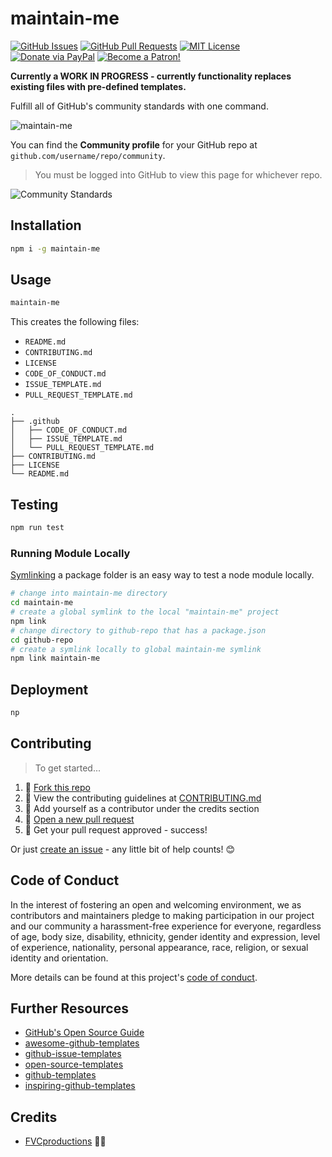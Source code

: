 # maintain-me

[![GitHub Issues](https://img.shields.io/github/issues/fvcproductions/maintain-me.svg?style=flat-square)](https://github.com/fvcproductions/maintain-me/issues) [![GitHub Pull Requests](https://img.shields.io/github/issues-pr/fvcproductions/maintain-me.svg?style=flat-square)](https://github.com/fvcproductions/maintain-me/pulls) [![MIT License](https://img.shields.io/github/license/fvcproductions/maintain-me.svg?style=flat-square)](http://badges.mit-license.org) [![Donate via PayPal](https://img.shields.io/badge/Donate-PayPal-blue.svg?style=flat-square)](http://paypal.me/fvcproductions) [![Become a Patron!](https://img.shields.io/badge/Patreon-Become%20a%20Patron!-orange.svg?style=flat-square)](https://www.patreon.com/fvcproductions)

**Currently a WORK IN PROGRESS - currently functionality replaces existing files with pre-defined templates.**

Fulfill all of GitHub's community standards with one command.

![maintain-me](https://i.imgur.com/twNgmU3.png)

You can find the **Community profile** for your GitHub repo at `github.com/username/repo/community`.

> You must be logged into GitHub to view this page for whichever repo.

![Community Standards](https://i.imgur.com/JxRWP1g.png)

## Installation

```bash
npm i -g maintain-me
```

## Usage

```bash
maintain-me
```

This creates the following files:

* `README.md`
* `CONTRIBUTING.md`
* `LICENSE`
* `CODE_OF_CONDUCT.md`
* `ISSUE_TEMPLATE.md`
* `PULL_REQUEST_TEMPLATE.md`

```text
.
├── .github
│   ├── CODE_OF_CONDUCT.md
│   ├── ISSUE_TEMPLATE.md
│   └── PULL_REQUEST_TEMPLATE.md
├── CONTRIBUTING.md
├── LICENSE
└── README.md
```

## Testing

```bash
npm run test
```

### Running Module Locally

[Symlinking](https://docs.npmjs.com/cli/link) a package folder is an easy way to test a node module locally.

```bash
# change into maintain-me directory
cd maintain-me
# create a global symlink to the local "maintain-me" project
npm link
# change directory to github-repo that has a package.json
cd github-repo
# create a symlink locally to global maintain-me symlink
npm link maintain-me
```

## Deployment

```bash
np
```

## Contributing

> To get started...

1.  🍴 [Fork this repo](https://github.com/fvcproductions/maintain-me#fork-destination-box)
2.  🔨 View the contributing guidelines at [CONTRIBUTING.md](CONTRIBUTING.md)
3.  👥 Add yourself as a contributor under the credits section
4.  🔧 [Open a new pull request](https://github.com/fvcproductions/maintain-me/compare)
5.  🎉 Get your pull request approved - success!

Or just [create an issue](https://github.com/fvcproductions/maintain-me/issues) - any little bit of help counts! 😊

## Code of Conduct

In the interest of fostering an open and welcoming environment, we as contributors and maintainers pledge to making participation in our project and our community a harassment-free experience for everyone, regardless of age, body size, disability, ethnicity, gender identity and expression, level of experience, nationality, personal appearance, race, religion, or sexual identity and orientation.

More details can be found at this project's [code of conduct](.github/CODE_OF_CONDUCT.md).

## Further Resources

* [GitHub's Open Source Guide](https://opensource.guide/)
* [awesome-github-templates](https://github.com/devspace/awesome-github-templates)
* [github-issue-templates](https://github.com/stevemao/github-issue-templates)
* [open-source-templates](https://github.com/TalAter/open-source-templates)
* [github-templates](https://github.com/tylucaskelley/github-templates)
* [inspiring-github-templates](https://github.com/VarCI/inspiring-github-templates)

## Credits

* [FVCproductions](https://github.com/fvcproductions) 🍓🍫
